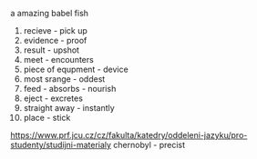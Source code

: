 a amazing babel fish
1. recieve - pick up
2. evidence - proof
3. result - upshot
4. meet - encounters
5. piece of equpment - device
6. most srange - oddest
7. feed - absorbs - nourish
8. eject - excretes
9. straight away - instantly
10. place - stick


https://www.prf.jcu.cz/cz/fakulta/katedry/oddeleni-jazyku/pro-studenty/studijni-materialy
chernobyl - precist

